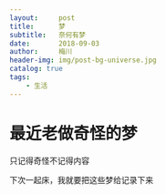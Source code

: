 ```yaml
---
layout:     post
title:      梦
subtitle:   奈何有梦
date:       2018-09-03
author:     梅川
header-img: img/post-bg-universe.jpg
catalog: true
tags:
    - 生活
---
```

# 最近老做奇怪的梦

只记得奇怪不记得内容

下次一起床，我就要把这些梦给记录下来


